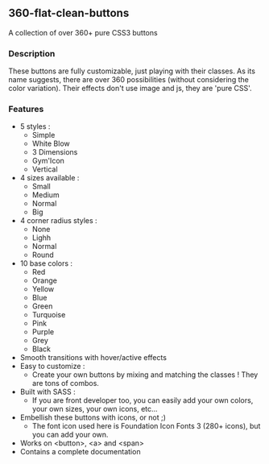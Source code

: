 ## 360-flat-clean-buttons


A collection of over 360+ pure CSS3 buttons

### Description

These buttons are fully customizable, just playing with their classes. As its name suggests, there are over 360 possibilities (without considering the color variation). Their effects don't use image and js, they are 'pure CSS'.

### Features
- 5 styles :
  - Simple
  - White Blow
  - 3 Dimensions
  - Gym'Icon
  - Vertical
- 4 sizes available :
  - Small
  - Medium
  - Normal
  - Big
- 4 corner radius styles :
  - None
  - Lighh
  - Normal
  - Round
- 10 base colors :
  - Red
  - Orange
  - Yellow
  - Blue
  - Green
  - Turquoise
  - Pink
  - Purple
  - Grey
  - Black
- Smooth transitions with hover/active effects
- Easy to customize :
  - Create your own buttons by mixing and matching the classes ! They are tons of combos.
- Built with SASS :
  - If you are front developer too, you can easily add your own colors, your own sizes, your own icons, etc...
- Embellish these buttons with icons, or not ;)
  - The font icon used here is Foundation Icon Fonts 3 (280+ icons), but you can add your own. 
- Works on &lt;button&gt;, &lt;a&gt; and &lt;span&gt;
- Contains a complete documentation
